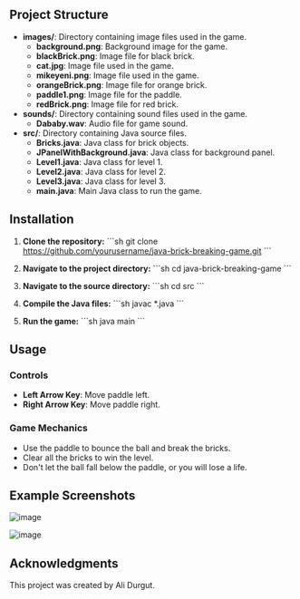 ## Project Structure

- **images/**: Directory containing image files used in the game.
  - **background.png**: Background image for the game.
  - **blackBrick.png**: Image file for black brick.
  - **cat.jpg**: Image file used in the game.
  - **mikeyeni.png**: Image file used in the game.
  - **orangeBrick.png**: Image file for orange brick.
  - **paddle1.png**: Image file for the paddle.
  - **redBrick.png**: Image file for red brick.
- **sounds/**: Directory containing sound files used in the game.
  - **Dababy.wav**: Audio file for game sound.
- **src/**: Directory containing Java source files.
  - **Bricks.java**: Java class for brick objects.
  - **JPanelWithBackground.java**: Java class for background panel.
  - **Level1.java**: Java class for level 1.
  - **Level2.java**: Java class for level 2.
  - **Level3.java**: Java class for level 3.
  - **main.java**: Main Java class to run the game.

## Installation

1. **Clone the repository:**
    \`\`\`sh
    git clone https://github.com/yourusername/java-brick-breaking-game.git
    \`\`\`

2. **Navigate to the project directory:**
    \`\`\`sh
    cd java-brick-breaking-game
    \`\`\`

3. **Navigate to the source directory:**
    \`\`\`sh
    cd src
    \`\`\`

4. **Compile the Java files:**
    \`\`\`sh
    javac *.java
    \`\`\`

5. **Run the game:**
    \`\`\`sh
    java main
    \`\`\`

## Usage

### Controls

- **Left Arrow Key**: Move paddle left.
- **Right Arrow Key**: Move paddle right.

### Game Mechanics

- Use the paddle to bounce the ball and break the bricks.
- Clear all the bricks to win the level.
- Don't let the ball fall below the paddle, or you will lose a life.

## Example Screenshots
![image](https://github.com/AliDrgt/java-brick-breaking-game/assets/58707793/77a65490-acb7-448b-a8c8-b6a13d077334)

![image](https://github.com/AliDrgt/java-brick-breaking-game/assets/58707793/55e4d836-f5d0-43ff-88a0-266c61d3e6b5)

## Acknowledgments

This project was created by Ali Durgut.
